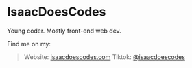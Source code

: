 # IsaacDoesCodes

Young coder. Mostly front-end web dev.

Find me on my:  
> Website: [isaacdoescodes.com](//www.isaacdoescodes.com) 
> Tiktok: [@isaacdoescodes](//tiktok.com/@isaacdoescodes)

